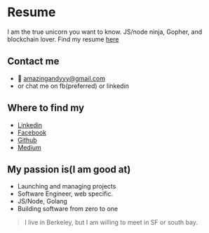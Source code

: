 # Resume
I am the true unicorn you want to know. JS/node ninja, Gopher, and blockchain lover. Find my resume [here](https://github.com/amazingandyyy/resume/blob/master/Andy_Chen_Resume_2017_Fall.pdf)

## Contact me
- 📧 amazingandyyy@gmail.com
- or chat me on fb(preferred) or linkedin

## Where to find my
- [Linkedin](https://www.linkedin.com/in/amazingandyyy/)
- [Facebook](https://www.facebook.com/amazingandyyy)
- [Github](https://github.com/amazingandyyy)
- [Medium](https://medium.com/@amazingandyyy)

## My passion is(I am good at)
- Launching and managing projects
- Software Engineer, web specific.
- JS/Node, Golang
- Building software from zero to one

> I live in Berkeley, but I am willing to meet in SF or south bay.
